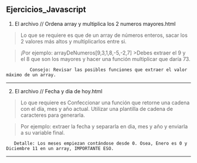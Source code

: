 ## Ejercicios_Javascript

1. El archivo // Ordena array y multiplica los 2 numeros mayores.html

>Lo que se requiere es que de un array de números enteros, sacar los 2 valores más altos y multiplicarlos entre si.

>¡Por ejemplo: arrayDeNumeros[9,3,1,8,-5,-2,7]
              >Debes extraer el 9 y el 8 que son los mayores y hacer una función multiplicar que daría 73.
              
             Consejo: Revisar las posibles funciones que extraer el valor máximo de un array. 
              

------------------------------------------------------------------------------------------------------------------------------------------

2. El archivo // Fecha y dia de hoy.html

>Lo que requiere es Confeccionar una función que retorne una cadena con el día, mes y año actual. 
>Utilizar una plantilla de cadena de caracteres para generarla.

>Por ejemplo: extraer la fecha y separarla en dia, mes y año y enviarla a su variable final.

       Detalle: Los meses empiezan contándose desde 0. Osea, Enero es 0 y Diciembre 11 en un array, IMPORTANTE ESO.
            
-------------------------------------------------------------------------------------------------------------------------------------------
